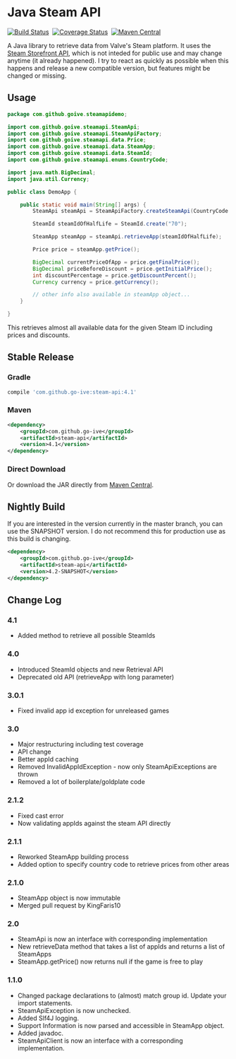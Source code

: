 Java Steam API
=========

[![Build Status](https://travis-ci.org/go-ive/steam-api.svg?branch=master)](https://travis-ci.org/go-ive/steam-api)&nbsp;
[![Coverage Status](https://coveralls.io/repos/go-ive/steam-api/badge.svg?branch=master)](https://coveralls.io/r/go-ive/steam-api?branch=master)&nbsp;
[![Maven Central](https://maven-badges.herokuapp.com/maven-central/com.github.go-ive/steam-api/badge.svg)](https://maven-badges.herokuapp.com/maven-central/com.github.go-ive/steam-api)

A Java library to retrieve data from Valve's Steam platform. It uses the [Steam Storefront API](https://wiki.teamfortress.com/wiki/User:RJackson/StorefrontAPI), which is not inteded for public use and may change anytime (it already happened). I try to react as quickly as possible when this happens and release a new compatible version, but features might be changed or missing.

## Usage

```java
package com.github.goive.steamapidemo;

import com.github.goive.steamapi.SteamApi;
import com.github.goive.steamapi.SteamApiFactory;
import com.github.goive.steamapi.data.Price;
import com.github.goive.steamapi.data.SteamApp;
import com.github.goive.steamapi.data.SteamId;
import com.github.goive.steamapi.enums.CountryCode;

import java.math.BigDecimal;
import java.util.Currency;

public class DemoApp {

    public static void main(String[] args) {
        SteamApi steamApi = SteamApiFactory.createSteamApi(CountryCode.AT);

        SteamId steamIdOfHalfLife = SteamId.create("70");

        SteamApp steamApp = steamApi.retrieveApp(steamIdOfHalfLife);

        Price price = steamApp.getPrice();

        BigDecimal currentPriceOfApp = price.getFinalPrice();
        BigDecimal priceBeforeDiscount = price.getInitialPrice();
        int discountPercentage = price.getDiscountPercent();
        Currency currency = price.getCurrency();

        // other info also available in steamApp object...
    }

}
```

This retrieves almost all available data for the given Steam ID including prices and discounts.

## Stable Release

### Gradle

```gradle
compile 'com.github.go-ive:steam-api:4.1'
```

### Maven

```xml
<dependency>
    <groupId>com.github.go-ive</groupId>
    <artifactId>steam-api</artifactId>
    <version>4.1</version>
</dependency>
```

### Direct Download

Or download the JAR directly from [Maven Central](https://oss.sonatype.org/content/repositories/releases/com/github/go-ive/steam-api/4.1/steam-api-4.1.jar).

## Nightly Build

If you are interested in the version currently in the master branch, you can use the SNAPSHOT version. I do not recommend this for production use as this build is changing. 

```xml
<dependency>
    <groupId>com.github.go-ive</groupId>
    <artifactId>steam-api</artifactId>
    <version>4.2-SNAPSHOT</version>
</dependency>
```
## Change Log

### 4.1
* Added method to retrieve all possible SteamIds

### 4.0
* Introduced SteamId objects and new Retrieval API
* Deprecated old API (retrieveApp with long parameter)

### 3.0.1
* Fixed invalid app id exception for unreleased games

### 3.0
* Major restructuring including test coverage
* API change
* Better appId caching
* Removed InvalidAppIdException - now only SteamApiExceptions are thrown
* Removed a lot of boilerplate/goldplate code

### 2.1.2
* Fixed cast error
* Now validating appIds against the steam API directly

### 2.1.1
* Reworked SteamApp building process
* Added option to specify country code to retrieve prices from other areas

### 2.1.0
* SteamApp object is now immutable
* Merged pull request by KingFaris10

### 2.0
* SteamApi is now an interface with corresponding implementation
* New retrieveData method that takes a list of appIds and returns a list of SteamApps
* SteamApp.getPrice() now returns null if the game is free to play

### 1.1.0
* Changed package declarations to (almost) match group id. Update your import statements.
* SteamApiException is now unchecked.
* Added Slf4J logging.
* Support Information is now parsed and accessible in SteamApp object.
* Added javadoc.
* SteamApiClient is now an interface with a corresponding implementation.